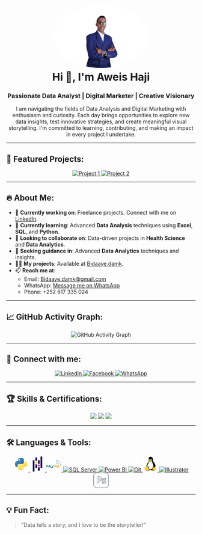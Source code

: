 <h1 align="center">
  <img src="https://github.com/Eng-Bidaaye/Aweis-Haji-Port/blob/5b95dd4cd71ae429821617af140f1d0deee08745/profile-removebg-preview.png" alt="Profile Picture" width="250" style="border-radius: 50%;"/>
  <br>
  Hi 👋, I'm Aweis Haji
</h1>

<h3 align="center">Passionate Data Analyst | Digital Marketer | Creative Visionary</h3>

<p align="center">
  I am navigating the fields of Data Analysis and Digital Marketing with enthusiasm and curiosity. Each day brings opportunities to explore new data insights, test innovative strategies, and create meaningful visual storytelling. I'm committed to learning, contributing, and making an impact in every project I undertake.
</p>

---

## 🚀 Featured Projects:

<p align="center">
  <a href="https://bidaaye.damk/">
    <img src="https://via.placeholder.com/300x150.png?text=Project+1" alt="Project 1" width="300" height="150"/>
  </a>
  <a href="#">
    <img src="https://via.placeholder.com/300x150.png?text=Project+2" alt="Project 2" width="300" height="150"/>
  </a>
</p>

---

## 🔥 About Me:

- 🔭 **Currently working on**: Freelance projects. Connect with me on [LinkedIn](https://www.linkedin.com/in/aweis-ahmed-sabria-795b24224/).
- 🌱 **Currently learning**: Advanced **Data Analysis** techniques using **Excel**, **SQL**, and **Python**.
- 👯 **Looking to collaborate on**: Data-driven projects in **Health Science** and **Data Analytics**.
- 🤝 **Seeking guidance in**: Advanced **Data Analytics** techniques and insights.
- 👨‍💻 **My projects**: Available at [Bidaaye.damk](https://bidaaye.damk/).
- 📫 **Reach me at**: 
  - Email: [Bidaaye.damk@gmail.com](mailto:Bidaaye.damk@gmail.com)
  - WhatsApp: [Message me on WhatsApp](https://wa.me/252617335024)
  - Phone: +252 617 335 024

---

## 📈 GitHub Activity Graph:

<p align="center">
  <img src="https://github-readme-activity-graph.vercel.app/graph?username=eng-bidaaye&theme=react-dark" alt="GitHub Activity Graph"/>
</p>

---

## 📱 Connect with me:

<p align="center">
  <a href="https://www.linkedin.com/in/aweis-ahmed-sabria-795b24224/" target="_blank" rel="noreferrer">
    <img src="https://www.vectorlogo.zone/logos/linkedin/linkedin-icon.svg" alt="LinkedIn" width="40" height="40"/>
  </a>
  <a href="https://www.facebook.com/aways.haaji.7" target="_blank" rel="noreferrer">
    <img src="https://www.vectorlogo.zone/logos/facebook/facebook-icon.svg" alt="Facebook" width="40" height="40"/>
  </a>
  <a href="https://wa.me/252617335024" target="_blank" rel="noreferrer">
    <img src="https://www.vectorlogo.zone/logos/whatsapp/whatsapp-icon.svg" alt="WhatsApp" width="40" height="40"/>
  </a>
</p>

---

## 🏆 Skills & Certifications:

<p align="center">
  <img src="https://img.shields.io/badge/Data%20Analytics-Excel%20%7C%20SQL%20%7C%20Python-blue" />
  <img src="https://img.shields.io/badge/Digital%20Marketing-SEO%20%7C%20Content%20Strategy-orange" />
  <img src="https://img.shields.io/badge/Design-Photoshop%20%7C%20Illustrator-red" />
</p>

---

## 🛠️ Languages & Tools:

<p align="center">
  <a href="https://www.python.org" target="_blank" rel="noreferrer">
    <img src="https://raw.githubusercontent.com/devicons/devicon/master/icons/python/python-original.svg" alt="Python" width="40" height="40"/>
  </a>
  <a href="https://pandas.pydata.org/" target="_blank" rel="noreferrer">
    <img src="https://raw.githubusercontent.com/devicons/devicon/2ae2a900d2f041da66e950e4d48052658d850630/icons/pandas/pandas-original.svg" alt="Pandas" width="40" height="40"/>
  </a>
  <a href="https://www.mysql.com/" target="_blank" rel="noreferrer">
    <img src="https://raw.githubusercontent.com/devicons/devicon/master/icons/mysql/mysql-original-wordmark.svg" alt="MySQL" width="40" height="40"/>
  </a>
  <a href="https://www.microsoft.com/en-us/sql-server" target="_blank" rel="noreferrer">
    <img src="https://www.svgrepo.com/show/303229/microsoft-sql-server-logo.svg" alt="SQL Server" width="40" height="40"/>
  </a>
  <a href="https://powerbi.microsoft.com/" target="_blank" rel="noreferrer">
    <img src="https://upload.wikimedia.org/wikipedia/commons/c/cf/New_Power_BI_Logo.svg" alt="Power BI" width="40" height="40"/>
  </a>
  <a href="https://git-scm.com/" target="_blank" rel="noreferrer">
    <img src="https://www.vectorlogo.zone/logos/git-scm/git-scm-icon.svg" alt="Git" width="40" height="40"/>
  </a>
  <a href="https://www.linux.org/" target="_blank" rel="noreferrer">
    <img src="https://raw.githubusercontent.com/devicons/devicon/master/icons/linux/linux-original.svg" alt="Linux" width="40" height="40"/>
  </a>
  <a href="https://www.adobe.com/products/illustrator.html" target="_blank" rel="noreferrer">
    <img src="https://www.vectorlogo.zone/logos/adobe_illustrator/adobe_illustrator-icon.svg" alt="Illustrator" width="40" height="40"/>
  </a>
  <a href="https://www.photoshop.com/en" target="_blank" rel="noreferrer">
    <img src="https://raw.githubusercontent.com/devicons/devicon/master/icons/photoshop/photoshop-line.svg" alt="Photoshop" width="40" height="40"/>
  </a>
</p>

---

## 💡 Fun Fact:

> "Data tells a story, and I love to be the storyteller!"
